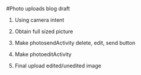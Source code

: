 #Photo uploads blog draft

1) Using camera intent

2) Obtain full sized picture

3) Make photosendActivity
delete, edit, send button

4) Make photoeditActivity

5) Final upload edited/unedited image
